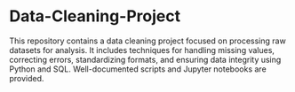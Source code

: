 # Data-Cleaning-Project
This repository contains a data cleaning project focused on processing raw datasets for analysis. It includes techniques for handling missing values, correcting errors, standardizing formats, and ensuring data integrity using Python and SQL. Well-documented scripts and Jupyter notebooks are provided.
